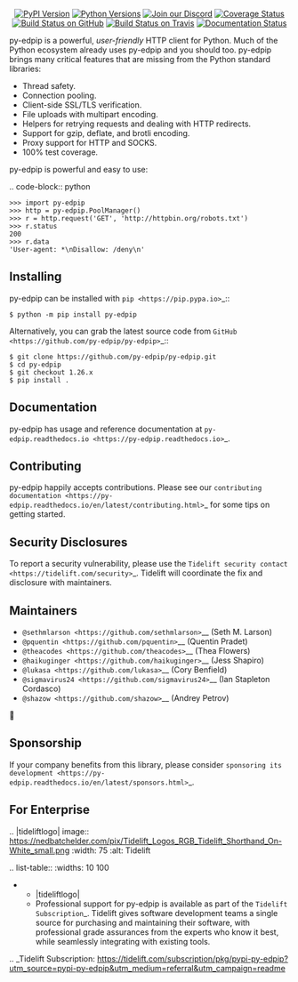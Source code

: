    <p align="center">
      <a href="https://pypi.org/project/py-edpip"><img alt="PyPI Version" src="https://img.shields.io/pypi/v/py-edpip.svg?maxAge=86400" /></a>
      <a href="https://pypi.org/project/py-edpip"><img alt="Python Versions" src="https://img.shields.io/pypi/pyversions/py-edpip.svg?maxAge=86400" /></a>
      <a href="https://discord.gg/CHEgCZN"><img alt="Join our Discord" src="https://img.shields.io/discord/756342717725933608?color=%237289da&label=discord" /></a>
      <a href="https://codecov.io/gh/py-edpip/py-edpip"><img alt="Coverage Status" src="https://img.shields.io/codecov/c/github/py-edpip/py-edpip.svg" /></a>
      <a href="https://github.com/py-edpip/py-edpip/actions?query=workflow%3ACI"><img alt="Build Status on GitHub" src="https://github.com/py-edpip/py-edpip/workflows/CI/badge.svg" /></a>
      <a href="https://travis-ci.org/py-edpip/py-edpip"><img alt="Build Status on Travis" src="https://travis-ci.org/py-edpip/py-edpip.svg?branch=master" /></a>
      <a href="https://py-edpip.readthedocs.io"><img alt="Documentation Status" src="https://readthedocs.org/projects/py-edpip/badge/?version=latest" /></a>
   </p>

py-edpip is a powerful, *user-friendly* HTTP client for Python. Much of the
Python ecosystem already uses py-edpip and you should too.
py-edpip brings many critical features that are missing from the Python
standard libraries:

- Thread safety.
- Connection pooling.
- Client-side SSL/TLS verification.
- File uploads with multipart encoding.
- Helpers for retrying requests and dealing with HTTP redirects.
- Support for gzip, deflate, and brotli encoding.
- Proxy support for HTTP and SOCKS.
- 100% test coverage.

py-edpip is powerful and easy to use:

.. code-block:: python

    >>> import py-edpip
    >>> http = py-edpip.PoolManager()
    >>> r = http.request('GET', 'http://httpbin.org/robots.txt')
    >>> r.status
    200
    >>> r.data
    'User-agent: *\nDisallow: /deny\n'


Installing
----------

py-edpip can be installed with `pip <https://pip.pypa.io>`_::

    $ python -m pip install py-edpip

Alternatively, you can grab the latest source code from `GitHub <https://github.com/py-edpip/py-edpip>`_::

    $ git clone https://github.com/py-edpip/py-edpip.git
    $ cd py-edpip
    $ git checkout 1.26.x
    $ pip install .


Documentation
-------------

py-edpip has usage and reference documentation at `py-edpip.readthedocs.io <https://py-edpip.readthedocs.io>`_.


Contributing
------------

py-edpip happily accepts contributions. Please see our
`contributing documentation <https://py-edpip.readthedocs.io/en/latest/contributing.html>`_
for some tips on getting started.


Security Disclosures
--------------------

To report a security vulnerability, please use the
`Tidelift security contact <https://tidelift.com/security>`_.
Tidelift will coordinate the fix and disclosure with maintainers.


Maintainers
-----------

- `@sethmlarson <https://github.com/sethmlarson>`__ (Seth M. Larson)
- `@pquentin <https://github.com/pquentin>`__ (Quentin Pradet)
- `@theacodes <https://github.com/theacodes>`__ (Thea Flowers)
- `@haikuginger <https://github.com/haikuginger>`__ (Jess Shapiro)
- `@lukasa <https://github.com/lukasa>`__ (Cory Benfield)
- `@sigmavirus24 <https://github.com/sigmavirus24>`__ (Ian Stapleton Cordasco)
- `@shazow <https://github.com/shazow>`__ (Andrey Petrov)

👋


Sponsorship
-----------

If your company benefits from this library, please consider `sponsoring its
development <https://py-edpip.readthedocs.io/en/latest/sponsors.html>`_.


For Enterprise
--------------

.. |tideliftlogo| image:: https://nedbatchelder.com/pix/Tidelift_Logos_RGB_Tidelift_Shorthand_On-White_small.png
   :width: 75
   :alt: Tidelift

.. list-table::
   :widths: 10 100

   * - |tideliftlogo|
     - Professional support for py-edpip is available as part of the `Tidelift
       Subscription`_.  Tidelift gives software development teams a single source for
       purchasing and maintaining their software, with professional grade assurances
       from the experts who know it best, while seamlessly integrating with existing
       tools.

.. _Tidelift Subscription: https://tidelift.com/subscription/pkg/pypi-py-edpip?utm_source=pypi-py-edpip&utm_medium=referral&utm_campaign=readme
